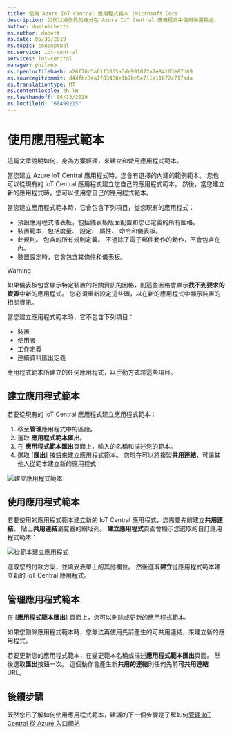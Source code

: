 ```yaml
---
title: 使用 Azure IoT Central 應用程式範本 |Microsoft Docs
description: 如何以操作員的身分在 Azure IoT Central 應用程式中使用裝置集合。
author: dominicbetts
ms.author: dobett
ms.date: 05/30/2019
ms.topic: conceptual
ms.service: iot-central
services: iot-central
manager: philmea
ms.openlocfilehash: a26f70c5a61f3855a3de991072a7e84103e87b69
ms.sourcegitcommit: d4dfbc34a1f03488e1b7bc5e711a11b72c717ada
ms.translationtype: MT
ms.contentlocale: zh-TW
ms.lasthandoff: 06/13/2019
ms.locfileid: "66499215"
---
```

# <a name="use-application-templates"></a>使用應用程式範本

這篇文章說明如何，身為方案經理，來建立和使用應用程式範本。

當您建立 Azure IoT Central 應用程式時，您會有選擇的內建的範例範本。 您也可以從現有的 IoT Central 應用程式建立您自己的應用程式範本。 然後，當您建立新的應用程式時，您可以使用您自己的應用程式範本。

當您建立應用程式範本時，它會包含下列項目，從您現有的應用程式：

- 預設應用程式儀表板，包括儀表板版面配置和您已定義的所有圖格。
- 裝置範本，包括度量、 設定、 屬性、 命令和儀表板。
- 此規則。 包含的所有規則定義。 不過除了電子郵件動作的動作，不會包含在內。
- 裝置設定時，它會包含其條件和儀表板。

> [!WARNING]
> 如果儀表板包含顯示特定裝置的相關資訊的圖格，則這些圖格會顯示**找不到要求的資源**中新的應用程式。 您必須重新設定這些磚，以在新的應用程式中顯示裝置的相關資訊。

當您建立應用程式範本時，它不包含下列項目：

- 裝置
- 使用者
- 工作定義
- 連續資料匯出定義

應用程式範本所建立的任何應用程式，以手動方式將這些項目。

## <a name="create-an-application-template"></a>建立應用程式範本

若要從現有的 IoT Central 應用程式建立應用程式範本：

1. 移至**管理**應用程式中的區段。
1. 選取 **應用程式範本匯出**。
1. 在 **應用程式範本匯出**頁面上，輸入的名稱和描述您的範本。
1. 選取 [**匯出**] 按鈕來建立應用程式範本。 您現在可以將複製**共用連結**，可讓其他人從範本建立新的應用程式：

![建立應用程式範本](media/howto-use-app-templates/create-template.png)

## <a name="use-an-application-template"></a>使用應用程式範本

若要使用的應用程式範本建立新的 IoT Central 應用程式，您需要先前建立**共用連結**。 貼上**共用連結**瀏覽器的網址列。 **建立應用程式**頁面會顯示您選取的自訂應用程式範本：

![從範本建立應用程式](media/howto-use-app-templates/create-app.png)

選取您的付款方案，並填妥表單上的其他欄位。 然後選取**建立**從應用程式範本建立新的 IoT Central 應用程式。

## <a name="manage-application-templates"></a>管理應用程式範本

在 [**應用程式範本匯出**] 頁面上，您可以刪除或更新的應用程式範本。

如果您刪除應用程式範本時，您無法再使用先前產生的可共用連結，來建立新的應用程式。

若要更新您的應用程式範本，在變更範本名稱或描述**應用程式範本匯出**頁面。 然後選取**匯出**按鈕一次。 這個動作會產生新**共用的連結**則任何先前**可共用連結**URL。

## <a name="next-steps"></a>後續步驟

既然您已了解如何使用應用程式範本，建議的下一個步驟是了解如何[管理 IoT Central 從 Azure 入口網站](howto-manage-iot-central-from-portal.md)

